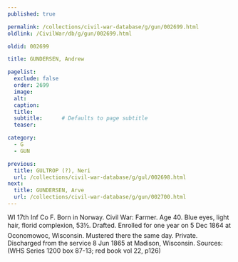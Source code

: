 ```yaml
---
published: true

permalink: /collections/civil-war-database/g/gun/002699.html
oldlink: /CivilWar/db/g/gun/002699.html

oldid: 002699

title: GUNDERSEN, Andrew

pagelist:
  exclude: false
  order: 2699
  image: 
  alt:
  caption:
  title:
  subtitle:      # Defaults to page subtitle
  teaser:

category: 
  - G 
  - GUN

previous:
  title: GULTROP (?), Neri
  url: /collections/civil-war-database/g/gul/002698.html  
next:
  title: GUNDERSEN, Arve
  url: /collections/civil-war-database/g/gun/002700.html   
---
```

WI 17th Inf Co F. Born in Norway. Civil War: Farmer. Age 40. Blue eyes, light hair, florid complexion, 5&#146;3&frac12;&#148;. Drafted. Enrolled for one year on 5 Dec 1864 at Oconomowoc, Wisconsin. Mustered there the same day. Private. Discharged from the service 8 Jun 1865 at Madison, Wisconsin. Sources: (WHS Series 1200 box 87-13; red book vol 22, p126)